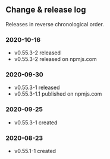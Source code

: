 ## Change & release log

Releases in reverse chronological order.

### 2020-10-16

- v0.55.3-2 released
- v0.55.3-2 released on npmjs.com

### 2020-09-30

- v0.55.3-1 released
- v0.55.3-1.1 published on npmjs.com

### 2020-09-25

- v0.55.3-1 created

### 2020-08-23

- v0.55.1-1 created
